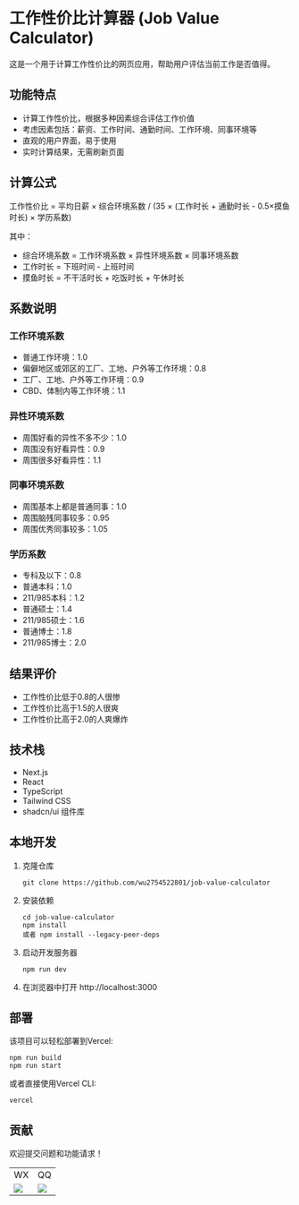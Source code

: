 # 工作性价比计算器 (Job Value Calculator)

这是一个用于计算工作性价比的网页应用，帮助用户评估当前工作是否值得。

## 功能特点

- 计算工作性价比，根据多种因素综合评估工作价值
- 考虑因素包括：薪资、工作时间、通勤时间、工作环境、同事环境等
- 直观的用户界面，易于使用
- 实时计算结果，无需刷新页面

## 计算公式

工作性价比 = 平均日薪 × 综合环境系数 / (35 × (工作时长 + 通勤时长 - 0.5×摸鱼时长) × 学历系数)

其中：
- 综合环境系数 = 工作环境系数 × 异性环境系数 × 同事环境系数
- 工作时长 = 下班时间 - 上班时间
- 摸鱼时长 = 不干活时长 + 吃饭时长 + 午休时长

## 系数说明

### 工作环境系数
- 普通工作环境：1.0
- 偏僻地区或郊区的工厂、工地、户外等工作环境：0.8
- 工厂、工地、户外等工作环境：0.9
- CBD、体制内等工作环境：1.1

### 异性环境系数
- 周围好看的异性不多不少：1.0
- 周围没有好看异性：0.9
- 周围很多好看异性：1.1

### 同事环境系数
- 周围基本上都是普通同事：1.0
- 周围脑残同事较多：0.95
- 周围优秀同事较多：1.05

### 学历系数
- 专科及以下：0.8
- 普通本科：1.0
- 211/985本科：1.2
- 普通硕士：1.4
- 211/985硕士：1.6
- 普通博士：1.8
- 211/985博士：2.0

## 结果评价

- 工作性价比低于0.8的人很惨
- 工作性价比高于1.5的人很爽
- 工作性价比高于2.0的人爽爆炸

## 技术栈

- Next.js
- React
- TypeScript
- Tailwind CSS
- shadcn/ui 组件库

## 本地开发

1. 克隆仓库
   ```
   git clone https://github.com/wu2754522801/job-value-calculator
   ```

2. 安装依赖
   ```
   cd job-value-calculator
   npm install
   或者 npm install --legacy-peer-deps
   ```

3. 启动开发服务器
   ```
   npm run dev
   ```

4. 在浏览器中打开 http://localhost:3000

## 部署

该项目可以轻松部署到Vercel:

```
npm run build
npm run start
```

或者直接使用Vercel CLI:

```
vercel
```

## 贡献

欢迎提交问题和功能请求！

<table>
    <tr>
        <td>WX</td>
        <td>QQ</td>
    </tr>
    <tr>
        <td><img src="http://img.astarcloud.top/202502130918503.png"/></td>
        <td><img src="http://img.astarcloud.top/202502130918490.png"/></td>
    </tr>
</table>
